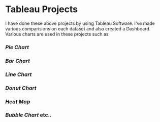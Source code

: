 # Tableau Projects
I have done these above projects by using Tableau Software.
I've made various comparisions on each dataset and also created a Dashboard.
Various charts are used in these projects such as
### *Pie Chart*
### *Bar Chart*
### *Line Chart*
### *Donut Chart*
### *Heat Map*
### *Bubble Chart* etc..

